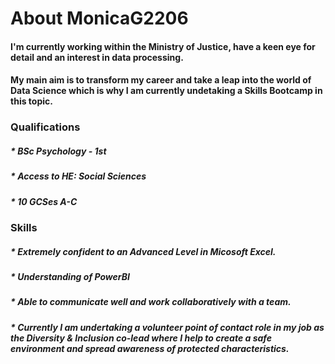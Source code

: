 # **About MonicaG2206**
#### I'm currently working within the Ministry of Justice, have a keen eye for detail and an interest in data processing.
#### My main aim is to transform my career and take a leap into the world of Data Science which is why I am currently undetaking a Skills Bootcamp in this topic.
### __Qualifications__
##### * BSc Psychology - 1st
##### * Access to HE: Social Sciences
##### * 10 GCSes A-C
### __Skills__
##### * Extremely confident to an Advanced Level in Micosoft Excel.
##### * Understanding of PowerBI
##### * Able to communicate well and work collaboratively with a team.
##### * Currently I am undertaking a volunteer point of contact role in my job as the Diversity & Inclusion co-lead where I help to create a safe environment and spread awareness of protected characteristics.




<!--
**MonicaG2206/MonicaG2206** is a ✨ _special_ ✨ repository because its `README.md` (this file) appears on your GitHub profile.

Here are some ideas to get you started:

- 🔭 I’m currently working on ...
- 🌱 I’m currently learning ...
- 👯 I’m looking to collaborate on ...
- 🤔 I’m looking for help with ...
- 💬 Ask me about ...
- 📫 How to reach me: ...
- 😄 Pronouns: ...
- ⚡ Fun fact: ...
-->
